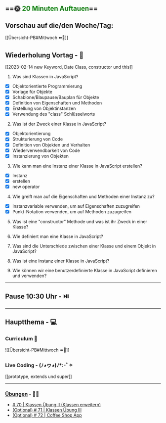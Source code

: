 ## ==🌞 <font style="color:green">20 Minuten Auftauen</font>==

## Vorschau auf die/den Woche/Tag:

[[Übersicht-PB#Mittwoch ⬅️👀]]

## Wiederholung Vortag  - 📖

[[2023-02-14 new Keyword, Date Class, constructor und this]]
1.  Was sind Klassen in JavaScript?
   
- [x] Objektorientierte Programmierung
- [x] Vorlage für Objekte
- [x] Schablone/Blaupause/Bauplan für Objekte
- [x] Definition von Eigenschaften und Methoden
- [x] Erstellung von Objektinstanzen
- [x] Verwendung des "class" Schlüsselworts
 
2.  Was ist der Zweck einer Klasse in JavaScript?

- [x] Objektorientierung
- [x] Strukturierung von Code
- [x] Definition von Objekten und Verhalten
- [x] Wiederverwendbarkeit von Code
- [x] Instanzierung von Objekten

3.  Wie kann man eine Instanz einer Klasse in JavaScript erstellen?

- [x] Instanz
- [x] erstellen
- [x] new operator

4.  Wie greift man auf die Eigenschaften und Methoden einer Instanz zu?

- [x] Instanzvariable verwenden, um auf Eigenschaften zuzugreifen
- [x] Punkt-Notation verwenden, um auf Methoden zuzugreifen

5.  Was ist eine "constructor" Methode und was ist ihr Zweck in einer Klasse?
   

   
6.  Wie definiert man eine Klasse in JavaScript?
7.  Was sind die Unterschiede zwischen einer Klasse und einem Objekt in JavaScript?
8.  Was ist eine Instanz einer Klasse in JavaScript?
9.  Wie können wir eine benutzerdefinierte Klasse in JavaScript definieren und verwenden?

---

## Pause 10:30 Uhr - ⏯️

---

## Hauptthema - 💻

### Curriculum 📝

![[Übersicht-PB#Mittwoch ⬅️👀]]


### Live Coding -  (ﾉ◕ヮ◕)ﾉ*:･ﾟ✧

[[prototype, extends und super]]

---

### [Übungen](https://classroom.github.com/classrooms/113973596-fbw-wd-22-d07-ubungsaufgaben) - 🏋️‍♂️

-   [# 70 | Klassen Übung II (Klassen erweitern)](https://github.com/DigitalCareerInstitute/PB-Classes-Exc-2/blob/main/README_DE.md)
-   [(Optional) # 71 | Klassen Übung III](https://github.com/DigitalCareerInstitute/PB-datastructure-classes/tree/main)
-   [(Optional) # 72 | Coffee Shop App](https://github.com/DigitalCareerInstitute/PB-Classes-CoffeeShop-App)